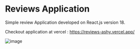 # Reviews Application

Simple review Application developed on React.js version 18.

Checkout application at vercel : https://reviews-ashy.vercel.app/

![image](https://user-images.githubusercontent.com/107784718/182288457-a3280da8-d6b1-43dd-9469-eb582286053b.png)
